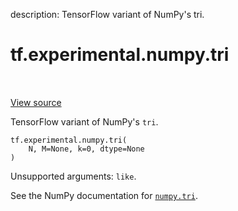 description: TensorFlow variant of NumPy's tri.

<div itemscope itemtype="http://developers.google.com/ReferenceObject">
<meta itemprop="name" content="tf.experimental.numpy.tri" />
<meta itemprop="path" content="Stable" />
</div>

# tf.experimental.numpy.tri

<!-- Insert buttons and diff -->

<table class="tfo-notebook-buttons tfo-api nocontent" align="left">

</table>

<a target="_blank" class="external" href="/code/stable/tensorflow/python/ops/numpy_ops/np_array_ops.py">View source</a>



TensorFlow variant of NumPy's `tri`.


<pre class="devsite-click-to-copy prettyprint lang-py tfo-signature-link">
<code>tf.experimental.numpy.tri(
    N, M=None, k=0, dtype=None
)
</code></pre>



<!-- Placeholder for "Used in" -->

Unsupported arguments: `like`.

See the NumPy documentation for [`numpy.tri`](https://numpy.org/doc/stable/reference/generated/numpy.tri.html).